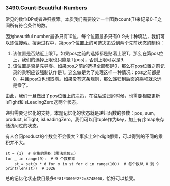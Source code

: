 ### 3490.Count-Beautiful-Numbers

常见的数位DP或者递归搜索。本质我们需要设计一个函数count(T)来记录0-T之间所有符合条件的数。

因为beautiful number最多只有10位，每个位置最多只有0-9共十种填法，我们可以逐位搜索。搜索过程中，第pos个位置上的可选决策受到两个先前状态的制约：
1. 该位置是否贴近上限T。如果pos之前的选择都是贴着上限T，那么在第pos位上，我们的选择上限也只能是T[pos]，否则上限可以是9.
2. 该位置是否是先导零。如果pos之前的选择全部都是0，那么在pos位置之前记录的乘积应该强制认作是1。这么做是为了处理这样一种情况：pos之前都是0，并且pos位也想取零。如果没有这条规则，那么递归到后面的乘积就永远是零了。

由此，我们一旦做出了pos位置上的决策，在往后递归的时候，也需要相应更新isTight和isLeadingZero这两个状态。

递归需要记忆化的支持。本题记忆化的状态就是递归函数的参数：pos, sum, product, isTight, isLeadingZero。我们可以用tuple作为key，加上有序map来存储访问过的状态。

有人会问product的个数会不会很大？事实上9个digit想乘，可以得到的不同的乘积并不大。
```
st = {1}  # 空集的乘积（乘法单位元）
for _ in range(9):  # 9 个数相乘
    st = set(x * d for x in st for d in range(10))  # 每个数从 0 到 9
print(len(st))  # 3026
```
总的记忆化状态数目最多`9*81*3000*2*2=8748000`，恰好可以接受。
